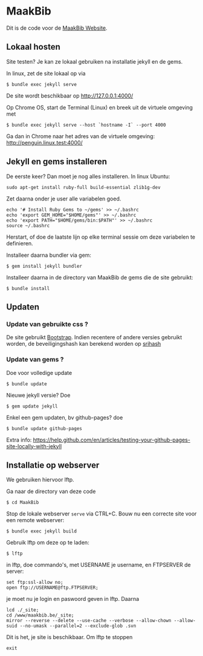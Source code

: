 # MaakBib

Dit is de code voor de [MaakBib Website](https://maakbib.be).

## Lokaal hosten

Site testen? Je kan ze lokaal gebruiken na installatie jekyll en de gems. 

In linux, zet de site lokaal op via

    $ bundle exec jekyll serve
    
De site wordt beschikbaar op http://127.0.0.1:4000/

Op Chrome OS, start de Terminal (Linux) en breek uit de virtuele omgeving met

    $ bundle exec jekyll serve --host `hostname -I` --port 4000
    
Ga dan in Chrome naar het adres van de virtuele omgeving: http://penguin.linux.test:4000/

## Jekyll en gems installeren

De eerste keer? Dan moet je nog alles installeren. In linux Ubuntu:

    sudo apt-get install ruby-full build-essential zlib1g-dev
    
Zet daarna onder je user alle variabelen goed. 

    echo '# Install Ruby Gems to ~/gems' >> ~/.bashrc
    echo 'export GEM_HOME="$HOME/gems"' >> ~/.bashrc
    echo 'export PATH="$HOME/gems/bin:$PATH"' >> ~/.bashrc
    source ~/.bashrc

Herstart, of doe de laatste lijn op elke terminal sessie om deze variabelen te definieren.

Installeer daarna bundler via gem:

    $ gem install jekyll bundler

Installeer daarna in de directory van MaakBib de gems die de site gebruikt:

    $ bundle install

## Updaten
### Update van gebruikte css ? 

De site gebruikt [Bootstrap](https://getbootstrap.com/). Indien recentere of andere versies gebruikt worden, de beveiligingshash
kan berekend worden op [srihash](https://www.srihash.org/)

### Update van gems ?

Doe voor volledige update

    $ bundle update

Nieuwe jekyll versie? Doe 

    $ gem update jekyll

Enkel een gem updaten, bv github-pages? doe 

    $ bundle update github-pages

Extra info: https://help.github.com/en/articles/testing-your-github-pages-site-locally-with-jekyll 

## Installatie op webserver

We gebruiken hiervoor lftp. 

Ga naar de directory van deze code

    $ cd MaakBib

Stop de lokale webserver `serve` via CTRL+C. Bouw nu een correcte site voor een remote webserver:

    $ bundle exec jekyll build

Gebruik lftp om deze op te laden:

    $ lftp 

in lftp, doe commando's, met USERNAME je username, en FTPSERVER de server:

    set ftp:ssl-allow no;
    open ftp://USERNAME@ftp.FTPSERVER; 

je moet nu je login en paswoord geven in lftp. Daarna

    lcd ./_site;
    cd /www/maakbib.be/_site;
    mirror --reverse --delete --use-cache --verbose --allow-chown --allow-suid --no-umask --parallel=2 --exclude-glob .svn

Dit is het, je site is beschikbaar. Om lftp te stoppen

    exit
